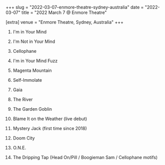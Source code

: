+++
slug = "2022-03-07-enmore-theatre-sydney-australia"
date = "2022-03-07"
title = "2022 March 7 @ Enmore Theatre"

[extra]
venue = "Enmore Theatre, Sydney, Australia"
+++

 1. I'm in Your Mind

 2. I'm Not in Your Mind

 3. Cellophane

 4. I'm in Your Mind Fuzz

 5. Magenta Mountain

 6. Self-Immolate

 7. Gaia

 8. The River

 9. The Garden Goblin

10. Blame It on the Weather
    (live debut)

11. Mystery Jack
    (first time since 2018)

12. Doom City

13. O.N.E.

14. The Dripping Tap
    (Head On/Pill / Boogieman Sam / Cellophane motifs)


